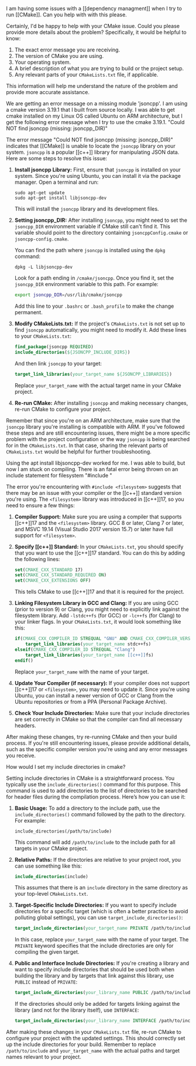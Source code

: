 I am having some issues with a [[dependency managment]] when I try to run [[CMake]]. Can you help with with this please.

Certainly, I'd be happy to help with your CMake issue. Could you please provide more details about the problem? Specifically, it would be helpful to know:

1. The exact error message you are receiving.
2. The version of CMake you are using.
3. Your operating system.
4. A brief description of what you are trying to build or the project setup.
5. Any relevant parts of your `CMakeLists.txt` file, if applicable.

This information will help me understand the nature of the problem and provide more accurate assistance.

We are getting an error message on a missing module 'jsoncpp'. I am using a cmake version 3.19.1 that I built from source locally. I was able to get cmake installed on my Linux OS called Ubuntu on ARM architecture, but I get the following error message when I try to use the cmake 3.19.1. "Could NOT find jsoncpp (missing: jsoncpp_DIR)"

The error message "Could NOT find jsoncpp (missing: jsoncpp_DIR)" indicates that [[CMake]] is unable to locate the `jsoncpp` library on your system. `jsoncpp` is a popular [[c++]] library for manipulating JSON data. Here are some steps to resolve this issue:

1. **Install jsoncpp Library:**
   First, ensure that `jsoncpp` is installed on your system. Since you're using Ubuntu, you can install it via the package manager. Open a terminal and run:

   ```
   sudo apt-get update
   sudo apt-get install libjsoncpp-dev
   ```

   This will install the `jsoncpp` library and its development files.

2. **Setting jsoncpp_DIR:**
   After installing `jsoncpp`, you might need to set the `jsoncpp_DIR` environment variable if CMake still can't find it. This variable should point to the directory containing `jsoncppConfig.cmake` or `jsoncpp-config.cmake`. 

   You can find the path where `jsoncpp` is installed using the `dpkg` command:

   ```
   dpkg -L libjsoncpp-dev
   ```

   Look for a path ending in `/cmake/jsoncpp`. Once you find it, set the `jsoncpp_DIR` environment variable to this path. For example:

   ```bash
   export jsoncpp_DIR=/usr/lib/cmake/jsoncpp
   ```

   Add this line to your `.bashrc` or `.bash_profile` to make the change permanent.

3. **Modify CMakeLists.txt:**
   If the project's `CMakeLists.txt` is not set up to find `jsoncpp` automatically, you might need to modify it. Add these lines to your `CMakeLists.txt`:

   ```cmake
   find_package(jsoncpp REQUIRED)
   include_directories(${JSONCPP_INCLUDE_DIRS})
   ```

   And then link `jsoncpp` to your target:

   ```cmake
   target_link_libraries(your_target_name ${JSONCPP_LIBRARIES})
   ```

   Replace `your_target_name` with the actual target name in your CMake project.

4. **Re-run CMake:**
   After installing `jsoncpp` and making necessary changes, re-run CMake to configure your project. 

Remember that since you're on an ARM architecture, make sure that the `jsoncpp` library you're installing is compatible with ARM. If you've followed these steps and are still encountering issues, there might be a more specific problem with the project configuration or the way `jsoncpp` is being searched for in the `CMakeLists.txt`. In that case, sharing the relevant parts of `CMakeLists.txt` would be helpful for further troubleshooting.

Using the apt install libjsoncpp-dev worked for me. I was able to build, but now I am stuck on compiling. There is an fatal error being thrown on an include statement for filesystem "#include <filesystem>"


The error you're encountering with `#include <filesystem>` suggests that there may be an issue with your compiler or the [[c++]] standard version you're using. The `<filesystem>` library was introduced in [[c++]]17, so you need to ensure a few things:

1. **Compiler Support:**
   Make sure you are using a compiler that supports [[c++]]17 and the `<filesystem>` library. GCC 8 or later, Clang 7 or later, and MSVC 19.14 (Visual Studio 2017 version 15.7) or later have full support for `<filesystem>`. 

2. **Specify [[c++]] Standard:**
   In your `CMakeLists.txt`, you should specify that you want to use the [[c++]]17 standard. You can do this by adding the following lines:

   ```cmake
   set(CMAKE_CXX_STANDARD 17)
   set(CMAKE_CXX_STANDARD_REQUIRED ON)
   set(CMAKE_CXX_EXTENSIONS OFF)
   ```

   This tells CMake to use [[c++]]17 and that it is required for the project.

3. **Linking Filesystem Library in GCC and Clang:**
   If you are using GCC (prior to version 9) or Clang, you might need to explicitly link against the filesystem library. Add `-lstdc++fs` (for GCC) or `-lc++fs` (for Clang) to your linker flags. In your `CMakeLists.txt`, it would look something like this:

   ```cmake
   if(CMAKE_CXX_COMPILER_ID STREQUAL "GNU" AND CMAKE_CXX_COMPILER_VERSION VERSION_LESS 9.1)
       target_link_libraries(your_target_name stdc++fs)
   elseif(CMAKE_CXX_COMPILER_ID STREQUAL "Clang")
       target_link_libraries(your_target_name [[c++]]fs)
   endif()
   ```

   Replace `your_target_name` with the name of your target.

4. **Update Your Compiler (if necessary):**
   If your compiler does not support [[c++]]17 or `<filesystem>`, you may need to update it. Since you're using Ubuntu, you can install a newer version of GCC or Clang from the Ubuntu repositories or from a PPA (Personal Package Archive).

5. **Check Your Include Directories:**
   Make sure that your include directories are set correctly in CMake so that the compiler can find all necessary headers.

After making these changes, try re-running CMake and then your build process. If you're still encountering issues, please provide additional details, such as the specific compiler version you're using and any error messages you receive.


How would I set my include directories in cmake?


Setting include directories in CMake is a straightforward process. You typically use the `include_directories()` command for this purpose. This command is used to add directories to the list of directories to be searched for header files during the compilation process. Here’s how you can use it:

1. **Basic Usage:**
   To add a directory to the include path, use the `include_directories()` command followed by the path to the directory. For example:

   ```[[cmake]]
   include_directories(/path/to/include)
   ```

   This command will add `/path/to/include` to the include path for all targets in your CMake project.

2. **Relative Paths:**
   If the directories are relative to your project root, you can use something like this:

   ```cmake
   include_directories(include)
   ```

   This assumes that there is an `include` directory in the same directory as your top-level `CMakeLists.txt`.

3. **Target-Specific Include Directories:**
   If you want to specify include directories for a specific target (which is often a better practice to avoid polluting global settings), you can use `target_include_directories()`:

   ```cmake
   target_include_directories(your_target_name PRIVATE /path/to/include)
   ```

   In this case, replace `your_target_name` with the name of your target. The `PRIVATE` keyword specifies that the include directories are only for compiling the given target.

4. **Public and Interface Include Directories:**
   If you're creating a library and want to specify include directories that should be used both when building the library and by targets that link against this library, use `PUBLIC` instead of `PRIVATE`:

   ```cmake
   target_include_directories(your_library_name PUBLIC /path/to/include)
   ```

   If the directories should only be added for targets linking against the library (and not for the library itself), use `INTERFACE`:

   ```cmake
   target_include_directories(your_library_name INTERFACE /path/to/include)
   ```

After making these changes in your `CMakeLists.txt` file, re-run CMake to configure your project with the updated settings. This should correctly set up the include directories for your build. Remember to replace `/path/to/include` and `your_target_name` with the actual paths and target names relevant to your project.



